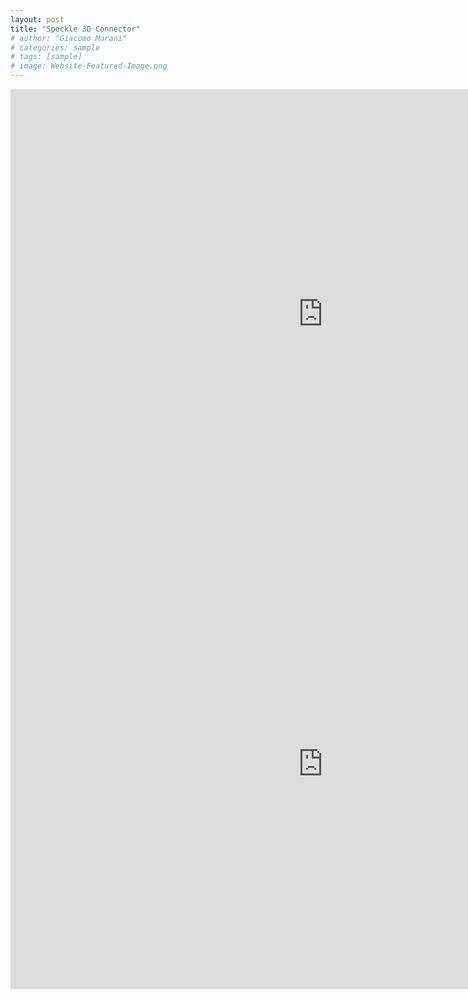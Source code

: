 ```yaml
---
layout: post
title: "Speckle 3D Connector"
# author: "Giacomo Marani"
# categories: sample
# tags: [sample]
# image: Website-Featured-Image.png
---
```



<iframe title="Speckle" src="https://app.speckle.systems/projects/86d4d1ad64/models/cf21bc8b8a#embed=%7B%22isEnabled%22%3Atrue%7D" width="1000" height="720" frameborder="0"></iframe>

<iframe title="Speckle" src="https://app.speckle.systems/projects/86d4d1ad64/models/0c6e7dac45#embed=%7B%22isEnabled%22%3Atrue%7D" width="1000" height="720" frameborder="0"></iframe>
